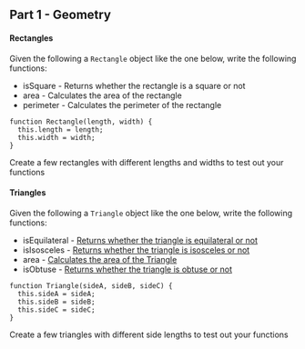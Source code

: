 ## Part 1 - Geometry

#### Rectangles

Given the following a `Rectangle` object like the one below, write the following functions:

* isSquare - Returns whether the rectangle is a square or not
* area - Calculates the area of the rectangle
* perimeter - Calculates the perimeter of the rectangle

```
function Rectangle(length, width) {
  this.length = length;
  this.width = width;
}
```
Create a few rectangles with different lengths and widths to test out your functions

#### Triangles

Given the following a `Triangle` object like the one below, write the following functions:

* isEquilateral - [Returns whether the triangle is equilateral or not](http://en.wikipedia.org/wiki/Equilateral_triangle)
* isIsosceles - [Returns whether the triangle is isosceles or not](http://en.wikipedia.org/wiki/Isosceles_triangle#By_relative_lengths_of_sides)
* area - [Calculates the area of the Triangle](http://en.wikipedia.org/wiki/Heron%27s_formula)
* isObtuse - [Returns whether the triangle is obtuse or not](http://en.wikipedia.org/wiki/Isosceles_triangle#By_internal_angles)

```
function Triangle(sideA, sideB, sideC) {
  this.sideA = sideA;
  this.sideB = sideB;
  this.sideC = sideC;
}
```
Create a few triangles with different side lengths to test out your functions
